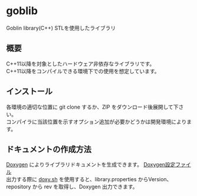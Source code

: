 # goblib
Goblin library(C++) STLを使用したライブラリ

## 概要
C++11以降を対象としたハードウェア非依存なライブラリです。  
C++11以降をコンパイルできる環境下での使用を想定しています。

## インストール
各環境の適切な位置に git clone するか、ZIP をダウンロード後展開して下さい。  
コンパイラに当該位置を示すオプション追加が必要かどうかは開発環境によります。

## ドキュメントの作成方法
[Doxygen](http://www.doxygen.jp/) によりライブラリドキュメントを生成できます。 [Doxygen設定ファイル](doc/Doxyfile)  
出力する際に [doxy.sh](doc/doxy.sh) を使用すると、library.properties からVersion、repository から rev を取得し、Doxygen 出力できます。

